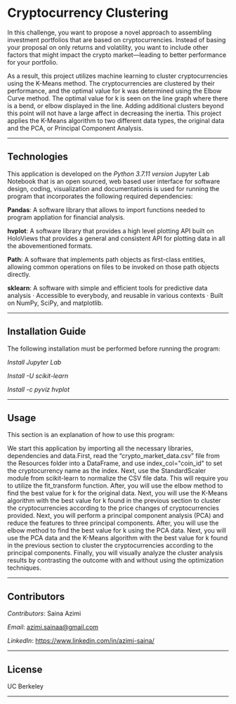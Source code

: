 # **Cryptocurrency Clustering**
In this challenge, you want to propose a novel approach to assembling investment portfolios that are based on cryptocurrencies. Instead of basing your proposal on only returns and volatility, you want to include other factors that might impact the crypto market—leading to better performance for your portfolio.

As a result, this project utilizes machine learning to cluster cryptocurrencies using the K-Means method. The cryptocurrencies are clustered by their performance, and the optimal value for k was determined using the Elbow Curve method. The optimal value for k is seen on the line graph where there is a bend, or elbow displayed in the line. Adding additional clusters beyond this point will not have a large affect in decreasing the inertia. This project applies the K-Means algorithm to two different data types, the original data and the PCA, or Principal Component Analysis.

---
## Technologies
This application is developed on the *Python 3.7.11 version* 
Jupyter Lab Notebook that is an open sourced, web based user interface for software design, coding, visualization and documentationis is used for running the program that incorporates the following required dependencies:

**Pandas**: A software library that allows to import functions needed to program appliation for financial analysis.

**hvplot**: A software library that provides a high level plotting API built on HoloViews that provides a general and consistent API for plotting data in all the abovementioned formats.

**Path**: A software that implements path objects as first-class entities, allowing common operations on files to be invoked on those path objects directly.

**sklearn**: A software with simple and efficient tools for predictive data analysis · Accessible to everybody, and reusable in various contexts · Built on NumPy, SciPy, and matplotlib.


---
## Installation Guide
The following installation must be performed before running the program:

*Install Jupyter Lab*

*Install -U scikit-learn*

*Install -c pyviz hvplot*

---
## Usage
This section is an explanation of how to use this program: 

We start this application by importing all the necessary libraries, dependencies and data.First, read the “crypto_market_data.csv” file from the Resources folder into a DataFrame, and use index_col="coin_id" to set the cryptocurrency name as the index. 
Next, use the StandardScaler module from scikit-learn to normalize the CSV file data. This will require you to utilize the fit_transform function.
After, you will use the elbow method to find the best value for k for the original data.
Next, you will use the K-Means algorithm with the best value for k found in the previous section to cluster the cryptocurrencies according to the price changes of cryptocurrencies provided.
Next, you will perform a principal component analysis (PCA) and reduce the features to three principal components.
After, you will use the elbow method to find the best value for k using the PCA data.
Next, you will use the PCA data and the K-Means algorithm with the best value for k found in the previous section to cluster the cryptocurrencies according to the principal components.
Finally, you will visually analyze the cluster analysis results by contrasting the outcome with and without using the optimization techniques.

---
## Contributors
*Contributors*: Saina Azimi

*Email*: azimi.sainaa@gmail.com

*LinkedIn*: https://www.linkedin.com/in/azimi-saina/ 

---
## License 
UC Berkeley

----
